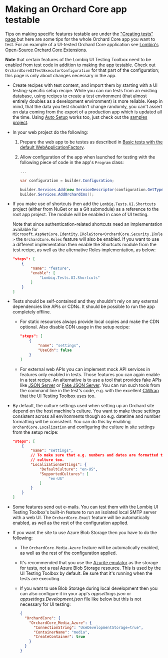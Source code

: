 # Making an Orchard Core app testable

Tips on making specific features testable are under the ["Creating tests" page](CreatingTests.md) but here are some tips for the whole Orchard Core app you want to test. For an example of a UI-tested Orchard Core application see [Lombiq's Open-Source Orchard Core Extensions](https://github.com/Lombiq/Open-Source-Orchard-Core-Extensions).

**Note** that certain features of the Lombiq UI Testing Toolbox need to be enabled from test code in addition to making the app testable. Check out `OrchardCoreUITestExecutorConfiguration` for that part of the configuration; this page is only about changes necessary in the app.

- Create recipes with test content, and import them by starting with a UI testing-specific setup recipe. While you can run tests from an existing database, using recipes to create a test environment (that almost entirely doubles as a development environment) is more reliable. Keep in mind, that the data you test shouldn't change randomly, you can't assert on data coming from the export of a production app which is updated all the time. Using [Auto Setup](https://docs.orchardcore.net/en/dev/docs/reference/modules/AutoSetup/) works too, just check out the [samples project](../../Lombiq.Tests.UI.Samples/Readme.md).
- In your web project do the following:
  1. Prepare the web app to be testes as described in [Basic tests with the default WebApplicationFactory](https://learn.microsoft.com/en-us/aspnet/core/test/integration-tests?source=recommendations&view=aspnetcore-6.0#basic-tests-with-the-default-webapplicationfactory-1).
  2. Allow configuration of the app when launched for testing with the following piece of code in the app's `Program` class:

        ```csharp
        ...

        var configuration = builder.Configuration;

        builder.Services.Add(new ServiceDescriptor(configuration.GetType(), configuration));
        builder.Services.AddOrchardCms();
        ```

- If you make use of shortcuts then add the `Lombiq.Tests.UI.Shortcuts` project (either from NuGet or as a Git submodule) as a reference to the root app project. The module will be enabled in case of UI testing.

  Note that since authentication-related shortcuts need an implementation available for `Microsoft.AspNetCore.Identity.IRoleStore<OrchardCore.Security.IRole>` the `OrchardCore.Roles` feature will also be enabled. If you want to use a different implementation then enable the Shortcuts module from the test recipe, as well as the alternative Roles implementation, as below:

    ```json
    "steps": [
        {
            "name": "feature",
            "enable": [
                "Lombiq.Tests.UI.Shortcuts"
            ]
        }
    ]
    ```

- Tests should be self-contained and they shouldn't rely on any external dependencies like APIs or CDNs. It should be possible to run the app completely offline.
  - For static resources always provide local copies and make the CDN optional. Also disable CDN usage in the setup recipe:

    ```json
    "steps": [
        {
            "name": "settings",
            "UseCdn": false
        }
    ]
    ```

  - For external web APIs you can implement mock API services in features only enabled in tests. Those features you can again enable in a test recipe. An alternative is to use a tool that provides fake APIs like [JSON Server](https://github.com/typicode/json-server) or [Fake JSON Server](https://github.com/ttu/dotnet-fake-json-server). You can run such tools from the command line in the test's code, e.g. with the excellent [CliWrap](https://github.com/Tyrrrz/CliWrap) that the UI Testing Toolbox uses too.
- By default, the culture settings used when setting up an Orchard site depend on the host machine's culture. You want to make these settings consistent across all environments though so e.g. datetime and number formatting will be consistent. You can do this by enabling `OrchardCore.Localization` and configuring the culture in site settings from the setup recipe:

    ```json
    "steps": [
        {
            "name": "settings",
            // To make sure that e.g. numbers and dates are formatted the same way on all machines we have to specify the
            // culture too.
            "LocalizationSettings": {
                "DefaultCulture": "en-US",
                "SupportedCultures": [
                    "en-US"
                ]
            }
        }
    ]
    ```

- Some features send out e-mails. You can test them with the Lombiq UI Testing Toolbox's built-in feature to run an isolated local SMTP server with a web UI. The `OrchardCore.Email` feature will be automatically enabled, as well as the rest of the configuration applied.
- If you want the site to use Azure Blob Storage then you have to do the following:
  - The `OrchardCore.Media.Azure` feature will be automatically enabled, as well as the rest of the configuration applied.
  - It's recommended that you use the [Azurite emulator](https://docs.microsoft.com/en-us/azure/storage/common/storage-use-azurite) as the storage for tests, not a real Azure Blob Storage resource. This is used by the UI Testing Toolbox by default. Be sure that it's running when the tests are executing.
  - If you want to use Blob Storage during local development then you can also configure it in your app's _appsettings.json_ or _appsettings.Development.json_ file like below but this is not necessary for UI testing:

    ```json
    {
      "OrchardCore": {
        "OrchardCore_Media_Azure": {
          "ConnectionString": "UseDevelopmentStorage=true",
          "ContainerName": "media",
          "CreateContainer": true
        }
      }
    }
    ```

